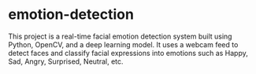 # emotion-detection
This project is a real-time facial emotion detection system built using Python, OpenCV, and a deep learning model. It uses a webcam feed to detect faces and classify facial expressions into emotions such as Happy, Sad, Angry, Surprised, Neutral, etc.
